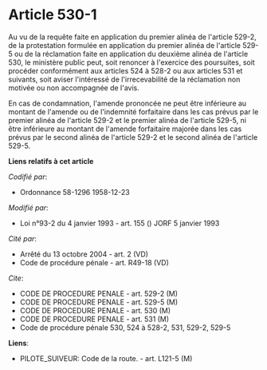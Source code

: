 # Article 530-1

Au vu de la requête faite en application du premier alinéa de l'article 529-2, de la protestation formulée en application du
premier alinéa de l'article 529-5 ou de la réclamation faite en application du deuxième alinéa de l'article 530, le ministère
public peut, soit renoncer à l'exercice des poursuites, soit procéder conformément aux articles 524 à 528-2 ou aux articles
531 et suivants, soit aviser l'intéressé de l'irrecevabilité de la réclamation non motivée ou non accompagnée de l'avis.

En cas de condamnation, l'amende prononcée ne peut être inférieure au montant de l'amende ou de l'indemnité forfaitaire dans
les cas prévus par le premier alinéa de l'article 529-2 et le premier alinéa de l'article 529-5, ni être inférieure au
montant de l'amende forfaitaire majorée dans les cas prévus par le second alinéa de l'article 529-2 et le second alinéa de
l'article 529-5.

**Liens relatifs à cet article**

_Codifié par_:

  - Ordonnance 58-1296 1958-12-23

_Modifié par_:

  - Loi n°93-2 du 4 janvier 1993 - art. 155 () JORF 5 janvier 1993

_Cité par_:

  - Arrêté du 13 octobre 2004 - art. 2 (VD)
  - Code de procédure pénale - art. R49-18 (VD)

_Cite_:

  - CODE DE PROCEDURE PENALE - art. 529-2 (M)
  - CODE DE PROCEDURE PENALE - art. 529-5 (M)
  - CODE DE PROCEDURE PENALE - art. 530 (M)
  - CODE DE PROCEDURE PENALE - art. 531 (M)
  - Code de procédure pénale 530, 524 à 528-2, 531, 529-2, 529-5

**Liens**:

  - PILOTE_SUIVEUR: Code de la route. - art. L121-5 (M)
